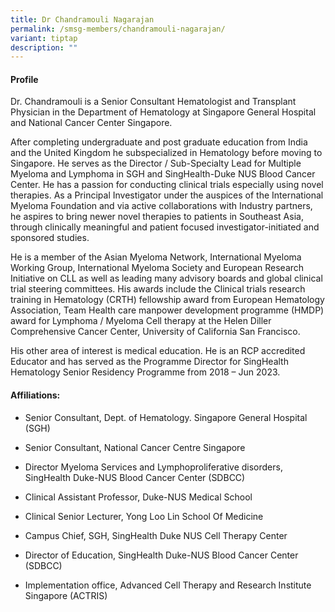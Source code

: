 ```yaml
---
title: Dr Chandramouli Nagarajan
permalink: /smsg-members/chandramouli-nagarajan/
variant: tiptap
description: ""
---
```

<p></p>
<h4>Profile</h4>
<p>Dr. Chandramouli is a Senior Consultant Hematologist and Transplant Physician
in the Department of Hematology at Singapore General Hospital and National
Cancer Center Singapore.</p>
<p>After completing undergraduate and post graduate education from India
and the United Kingdom he subspecialized in Hematology before moving to
Singapore. He serves as the Director / Sub-Specialty Lead for Multiple
Myeloma and Lymphoma in SGH and SingHealth-Duke NUS Blood Cancer Center.
He has a passion for conducting clinical trials especially using novel
therapies. As a Principal Investigator under the auspices of the International
Myeloma Foundation and via active collaborations with Industry partners,
he aspires to bring newer novel therapies to patients in Southeast Asia,
through clinically meaningful and patient focused investigator-initiated
and sponsored studies.</p>
<p>He is a member of the Asian Myeloma Network, International Myeloma Working
Group, International Myeloma Society and European Research Initiative on
CLL as well as leading many advisory boards and global clinical trial steering
committees. His awards include the Clinical trials research training in
Hematology (CRTH) fellowship award from European Hematology Association,
Team Health care manpower development programme (HMDP) award for Lymphoma
/ Myeloma Cell therapy at the Helen Diller Comprehensive Cancer Center,
University of California San Francisco.</p>
<p>His other area of interest is medical education. He is an RCP accredited
Educator and has served as the Programme Director for SingHealth Hematology
Senior Residency Programme from 2018 – Jun 2023.</p>
<h4>Affiliations:</h4>
<ul data-tight="true" class="tight">
<li>
<p>Senior Consultant, Dept. of&nbsp;Hematology. Singapore General Hospital
(SGH)</p>
</li>
<li>
<p>Senior Consultant, National Cancer Centre&nbsp;Singapore​</p>
</li>
<li>
<p>Director Myeloma Services and Lymphoproliferative disorders, SingHealth
Duke-NUS Blood Cancer Center (SDBCC)</p>
</li>
<li>
<p>Clinical Assistant Professor, Duke-NUS Medical School</p>
</li>
<li>
<p>Clinical Senior Lecturer, Yong Loo Lin School Of Medicine</p>
</li>
<li>
<p>Campus Chief, SGH, SingHealth Duke NUS Cell Therapy Center</p>
</li>
<li>
<p>Director of Education, SingHealth Duke-NUS Blood Cancer Center (SDBCC)</p>
</li>
<li>
<p>Implementation office, Advanced Cell Therapy and Research Institute Singapore
(ACTRIS)</p>
</li>
</ul>
<p>&nbsp;</p>